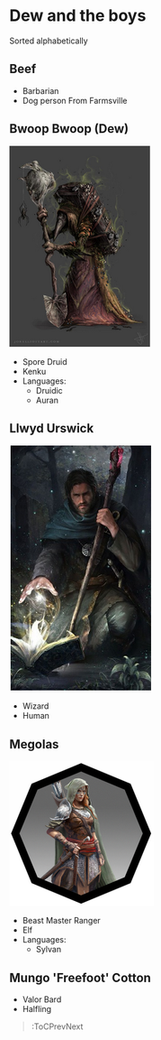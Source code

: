# Dew and the boys
Sorted alphabetically

## Beef
* Barbarian  
* Dog person
From Farmsville

## Bwoop Bwoop (Dew)
![Dew](/docs/assets/dew.png)  
* Spore Druid
* Kenku
* Languages:
    * Druidic
    * Auran

## Llwyd Urswick
![Llywd Urswick](/docs/assets/llywd.png)  
* Wizard
* Human  


## Megolas
![Megolas](/docs/assets/megolas.png)  
* Beast Master Ranger
* Elf
* Languages:
    * Sylvan

## Mungo 'Freefoot' Cotton
* Valor Bard
* Halfling

> :ToCPrevNext